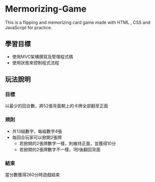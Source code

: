 # Mermorizing-Game
This is a flipping and memorizing card game made with HTML , CSS and JavaScript for practice.


## 學習目標
+ 使用MVC架構撰寫及管理程式碼
+ 使用狀態來控制程式流程


## 玩法說明
### 目標
以最少的回合數，將52張背面朝上的卡牌全部翻至正面
### 規則
+ 共13組數字，每組數字4張
+ 每回合玩家可以掀開2張牌
  + 若掀開的2張牌數字一樣，則維持正面，並獲得10分
  + 若掀開的2張牌數字不一樣，1秒後翻回背面
### 結束
當分數獲得260分時遊戲結束
